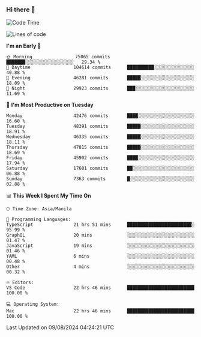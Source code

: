 ### Hi there 👋

<!--START_SECTION:waka-->
![Code Time](http://img.shields.io/badge/Code%20Time-5%2C443%20hrs%2042%20mins-blue)

![Lines of code](https://img.shields.io/badge/From%20Hello%20World%20I%27ve%20Written-116.2%20million%20lines%20of%20code-blue)

**I'm an Early 🐤** 

```text
🌞 Morning                75065 commits       ███████░░░░░░░░░░░░░░░░░░   29.34 % 
🌆 Daytime                104614 commits      ██████████░░░░░░░░░░░░░░░   40.88 % 
🌃 Evening                46281 commits       █████░░░░░░░░░░░░░░░░░░░░   18.09 % 
🌙 Night                  29923 commits       ███░░░░░░░░░░░░░░░░░░░░░░   11.69 % 
```
📅 **I'm Most Productive on Tuesday** 

```text
Monday                   42476 commits       ████░░░░░░░░░░░░░░░░░░░░░   16.60 % 
Tuesday                  48391 commits       █████░░░░░░░░░░░░░░░░░░░░   18.91 % 
Wednesday                46335 commits       █████░░░░░░░░░░░░░░░░░░░░   18.11 % 
Thursday                 47815 commits       █████░░░░░░░░░░░░░░░░░░░░   18.69 % 
Friday                   45902 commits       ████░░░░░░░░░░░░░░░░░░░░░   17.94 % 
Saturday                 17601 commits       ██░░░░░░░░░░░░░░░░░░░░░░░   06.88 % 
Sunday                   7363 commits        █░░░░░░░░░░░░░░░░░░░░░░░░   02.88 % 
```


📊 **This Week I Spent My Time On** 

```text
🕑︎ Time Zone: Asia/Manila

💬 Programming Languages: 
TypeScript               21 hrs 51 mins      ████████████████████████░   95.99 % 
GraphQL                  20 mins             ░░░░░░░░░░░░░░░░░░░░░░░░░   01.47 % 
JavaScript               19 mins             ░░░░░░░░░░░░░░░░░░░░░░░░░   01.46 % 
YAML                     6 mins              ░░░░░░░░░░░░░░░░░░░░░░░░░   00.48 % 
Other                    4 mins              ░░░░░░░░░░░░░░░░░░░░░░░░░   00.32 % 

🔥 Editors: 
VS Code                  22 hrs 46 mins      █████████████████████████   100.00 % 

💻 Operating System: 
Mac                      22 hrs 46 mins      █████████████████████████   100.00 % 
```


 Last Updated on 09/08/2024 04:24:21 UTC
<!--END_SECTION:waka-->


<!--
**rad182/rad182** is a ✨ _special_ ✨ repository because its `README.md` (this file) appears on your GitHub profile.

Here are some ideas to get you started:

- 🔭 I’m currently working on ...
- 🌱 I’m currently learning ...
- 👯 I’m looking to collaborate on ...
- 🤔 I’m looking for help with ...
- 💬 Ask me about ...
- 📫 How to reach me: ...
- 😄 Pronouns: ...
- ⚡ Fun fact: ...
-->
